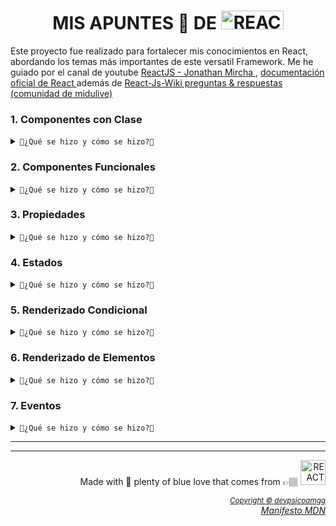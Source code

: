 <div class="container">
    <h1 align="center">MIS APUNTES 📝 DE <img src="https://media3.giphy.com/media/CuIm1Mi2xGhfa5vu2L/giphy.gif" title="REACT" alt="REACT" width="100" height="30" /></h1>
  </div>

  <p>Este proyecto fue realizado para fortalecer mis conocimientos en React, abordando los temas más importantes de este versatil Framework. Me he guiado por el canal de youtube  
  <a href="https://www.youtube.com/playlist?list=PLvq-jIkSeTUZ5XcUw8fJPTBKEHEKPMTKk" target="_blank" rel="noopener noreferrer"> ReactJS - Jonathan Mircha </a>,  
  <a href="https://es.react.dev/" target="_blank" rel="noopener noreferrer"> documentación oficial de React </a> además de <a href="https://www.reactjs.wiki/" target="_blank" rel="noopener noreferrer"> React-Js-Wiki preguntas & respuestas (comunidad de midulive) </a> </p>
  
<h3>1. Componentes con Clase</h3>
<details>
  <summary>
    <code>🔻¿Qué se hizo y cómo se hizo?🔻</code>
  </summary>
  <p>
    En esta sección se encuentra un ejemplo de un componente implementado con una clase de JavaScript.
    Los componentes de clase son una forma antigua de crear componentes en React, y en este ejemplo se muestra cómo se define y utiliza un componente de esta manera.
  </p>
</details>

<h3>2. Componentes Funcionales</h3>
<details>
  <summary>
    <code>🔻¿Qué se hizo y cómo se hizo?🔻</code>
  </summary>
  <p>
    En esta sección se presenta un componente implementado como una función de React.
    Los componentes funcionales son la forma moderna de crear componentes en React y se utilizan ampliamente en el desarrollo actual.
    El ejemplo muestra cómo se define y utiliza.
  </p>
</details>

<h3>3. Propiedades</h3>
<details>
  <summary>
    <code>🔻¿Qué se hizo y cómo se hizo?🔻</code>
  </summary>
  <p>
    Aquí se muestra cómo pasar propiedades o datos a los componentes de React.
    El componente <code>Propiedades.js</code> demuestra diferentes tipos de propiedades que se pueden utilizar, como cadenas de texto, números, booleanos, arreglos y objetos.
    Además, se muestra cómo acceder a estas propiedades dentro del componente.
  </p>
</details>

<h3>4. Estados</h3>
<details>
  <summary>
    <code>🔻¿Qué se hizo y cómo se hizo?🔻</code>
  </summary>
  <p>
    En esta sección se explora el concepto de estados en React.
    El componente <code>Estado.js</code> muestra cómo se puede utilizar el estado en un componente de React para almacenar y manejar datos que pueden cambiar a lo largo del tiempo.
    También se demuestra cómo actualizar el estado y reflejar los cambios en la interfaz de usuario.
  </p>
</details>

<h3>5. Renderizado Condicional</h3>
<details>
  <summary>
    <code>🔻¿Qué se hizo y cómo se hizo?🔻</code>
  </summary>
  <p>
    Esta sección muestra cómo renderizar componentes de forma condicional en React.
    El "renderizado condicional" se refiere a la capacidad de mostrar o renderizar diferentes elementos o componentes en función de una condición determinada.
  </p>
</details>

<h3>6. Renderizado de Elementos</h3>
<details>
  <summary>
    <code>🔻¿Qué se hizo y cómo se hizo?🔻</code>
  </summary>
  <p>
    Esta sección aborda el proceso mediante el cual se representan y muestran en la interfaz de usuario los elementos o componentes de React.
  </p>
</details>

<h3>7. Eventos</h3>
<details>
  <summary>
    <code>🔻¿Qué se hizo y cómo se hizo?🔻</code>
  </summary>
  <p>
    Los eventos son acciones o interacciones que ocurren en los elementos de la interfaz de usuario, como hacer clic en un botón, escribir en un campo de texto o desplazarse por una lista.
    Los eventos en React son muy similares a los eventos en HTML y JavaScript, pero tienen algunas diferencias y características específicas de React.
    Algunos ejemplos de eventos en React incluyen: <code>onClick</code>, <code>onChange</code>, <code>onSubmit</code>, <code>onMouseOver</code> y <code>onKeyDown</code>.
  </p>
</details>

---

<hr></hr>
   <div align="right">
<p align="right"> Made with &#128153; plenty of blue love that comes from 👉🏽 <img src="https://media3.giphy.com/media/fihL7vZxPq5kwB89mH/200.gif" title="REACT" alt="REACT" width="40" height="40"/>   </p> 
  <em><sup> <a href="https://github.com/devpsicoamgg/devpsicoamgg/blob/main/copyright">Copyright &#169 devpsicoamgg</a> </sup></em>
  <br>
  <em><a href="https://www.mozilla.org/en-US/about/manifesto/">Manifesto MDN</a></em>
</div>
</body>
